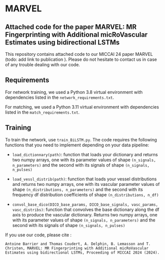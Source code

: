 # MARVEL

## Attached code for the paper MARVEL: MR Fingerprinting with Additional micRoVascular Estimates using bidirectional LSTMs


This repository contains attached code to our MICCAI 24 paper MARVEL (todo: add link to publication ). Please do not hesitate to contact us in case of any trouble dealing with our code. 


## Requirements


For network training, we used a Python 3.8 virtual environment with dependencies listed in the `network_requirements.txt`. 

For matching, we used a Python 3.11 virtual environment with dependencies listed in the `match_requirements.txt`. 


## Training

To train the network, use `train_BiLSTM.py`. The code requires the following functions that you need to implement depending on your data pipeline: 

- `load_dictionnary(path)`: function that loads your dictionary and returns two numpy arrays, one with its parameter values of shape `(n_signals, n_parameters)` and the second with its signals of shape `(n_signals, n_pulses)`

- `load_vessl_distrib(path)`: function that loads your vessel distributions and returns two numpy arrays, one with its vascular parameter values of shape `(n_distributions, n_parameters)` and the second with its frequency df distribution coefficients of shape `(n_distributions, n_df)`

- `convol_base_dico(DICO_base_params, DICO_base_signals, vasc_params, vasc_distribs)`: function that convolves the base dictionary along the df axis to produce the vascular dictionary. Returns two numpy arrays, one with its parameter values of shape `(n_signals, n_parameters)` and the second with its signals of shape `(n_signals, n_pulses)`


If you use our code, please cite :

`Antoine Barrier and Thomas Coudert, A. Delphin, B. Lemasson and T. Christen, MARVEL: MR Fingerprinting with Additional micRoVascular Estimates using bidirectional LSTMs, Proceeding of MICCAI 2024 (2024).`

